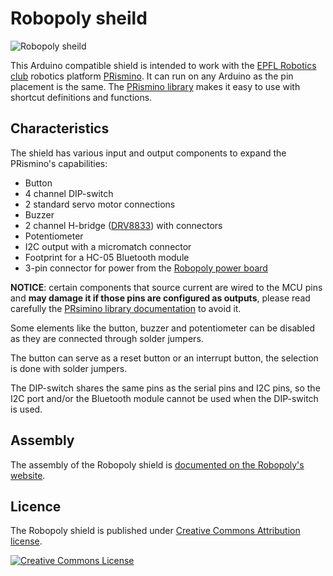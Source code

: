 # Robopoly sheild

![Robopoly sheild](https://raw.github.com/Robopoly/Robopoly-Shield/master/shield.png)

This Arduino compatible shield is intended to work with the [EPFL Robotics club](http://robopoly.epfl.ch/) robotics platform [PRismino](https://github.com/Robopoly/PRismino). It can run on any Arduino as the pin placement is the same. The [PRismino library](https://github.com/Robopoly/prismino-library) makes it easy to use with shortcut definitions and functions.

## Characteristics

The shield has various input and output components to expand the PRismino's capabilities:

* Button
* 4 channel DIP-switch
* 2 standard servo motor connections
* Buzzer
* 2 channel H-bridge ([DRV8833](http://www.ti.com/product/drv8833)) with connectors
* Potentiometer
* I2C output with a micromatch connector
* Footprint for a HC-05 Bluetooth module
* 3-pin connector for power from the [Robopoly power board](https://github.com/Robopoly/Power-Board)

**NOTICE**: certain components that source current are wired to the MCU pins and **may damage it if those pins are configured as outputs**, please read carefully the [PRsimino library documentation](https://github.com/Robopoly/prismino-library) to avoid it.

Some elements like the button, buzzer and potentiometer can be disabled as they are connected through solder jumpers.

The button can serve as a reset button or an interrupt button, the selection is done with solder jumpers.

The DIP-switch shares the same pins as the serial pins and I2C pins, so the I2C port and/or the Bluetooth module cannot be used when the DIP-switch is used.

## Assembly

The assembly of the Robopoly shield is [documented on the Robopoly's website](http://robopoly.epfl.ch/prisme/assemblage).

## Licence

The Robopoly shield is published under [Creative Commons Attribution license](http://creativecommons.org/licenses/by/3.0/).

[![Creative Commons License](http://i.creativecommons.org/l/by/3.0/88x31.png)](http://creativecommons.org/licenses/by/3.0/)
